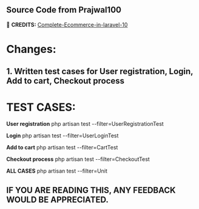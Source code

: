 ## Source Code from **Prajwal100**
🔹 **CREDITS:** [Complete-Ecommerce-in-laravel-10](https://github.com/Prajwal100/Complete-Ecommerce-in-laravel-10)




# Changes:
## 1. Written test cases for User registration, Login, Add to cart, Checkout process





# TEST CASES:
**User registration**
php artisan test --filter=UserRegistrationTest  

**Login**
php artisan test --filter=UserLoginTest

**Add to cart**
php artisan test --filter=CartTest  

**Checkout process**
php artisan test --filter=CheckoutTest

**ALL CASES**
php artisan test --filter=Unit







## IF YOU ARE READING THIS, ANY FEEDBACK WOULD BE APPRECIATED.